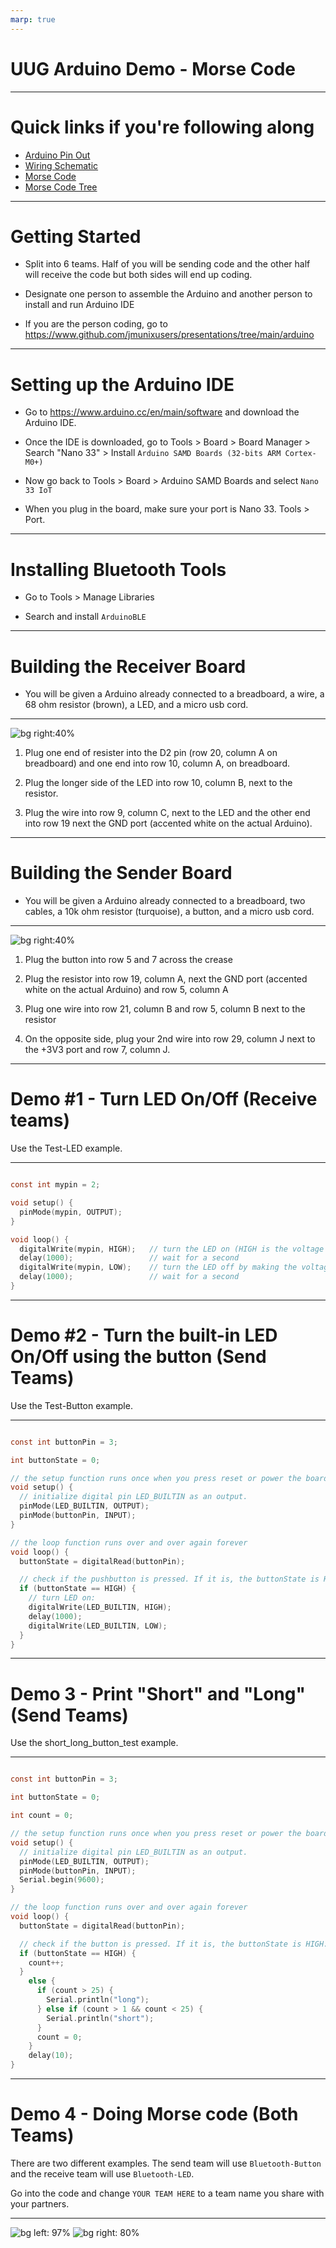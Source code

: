 ```yaml
---
marp: true
---
```


# UUG Arduino Demo - Morse Code

---

# Quick links if you're following along

- [Arduino Pin Out](Diagrams/Pinout-NANO33IoT_latest.png)
- [Wiring Schematic](Diagrams/schematics.png)
- [Morse Code](Diagrams/MorseCode.png)
- [Morse Code Tree](Diagrams/MorseCodeTree.jpg)

---

# Getting Started

- Split into 6 teams. Half of you will be sending code and the other half will receive the code but both sides will end up coding.

- Designate one person to assemble the Arduino and another person to install and run Arduino IDE

- If you are the person coding, go to <https://www.github.com/jmunixusers/presentations/tree/main/arduino>

---

# Setting up the Arduino IDE

- Go to <https://www.arduino.cc/en/main/software> and download the Arduino IDE.

- Once the IDE is downloaded, go to Tools > Board > Board Manager > Search "Nano 33" > Install `Arduino SAMD Boards (32-bits ARM Cortex-M0+)`

- Now go back to Tools > Board > Arduino SAMD Boards and select `Nano 33 IoT`

- When you plug in the board, make sure your port is Nano 33. Tools > Port.

---

# Installing Bluetooth Tools

- Go to Tools > Manage Libraries

- Search and install `ArduinoBLE`

---

# Building the Receiver Board

- You will be given a Arduino already connected to a breadboard, a wire, a 68 ohm resistor (brown), a LED, and a micro usb cord.

---
![bg right:40%](Diagrams/NANO33IoT.png)

 1. Plug one end of resister into the D2 pin (row 20, column A on breadboard) and one end into row 10, column A, on breadboard.

 2. Plug the longer side of the LED into row 10, column B, next to the resistor.

 3. Plug the wire into row 9, column C, next to the LED and the other end into row 19 next the GND port (accented white on the actual Arduino).

---

# Building the Sender Board

- You will be given a Arduino already connected to a breadboard, two cables, a 10k ohm resistor (turquoise), a button, and a micro usb cord.

---

 ![bg right:40%](Diagrams/NANO33IoT.png)

1. Plug the button into row 5 and 7 across the crease

2. Plug the resistor into row 19, column A, next the GND port (accented white on the actual Arduino) and row 5, column A

3. Plug one wire into row 21, column B and row 5, column B next to the resistor

4. On the opposite side, plug your 2nd wire into row 29, column J next to the +3V3 port and row 7, column J.

---

# Demo #1 - Turn LED On/Off (Receive teams)

Use the Test-LED example.

---

<!-- _color: black -->

```C

const int mypin = 2;

void setup() {
  pinMode(mypin, OUTPUT);
}

void loop() {
  digitalWrite(mypin, HIGH);   // turn the LED on (HIGH is the voltage level)
  delay(1000);                 // wait for a second
  digitalWrite(mypin, LOW);    // turn the LED off by making the voltage LOW
  delay(1000);                 // wait for a second
}

```

---

# Demo #2 - Turn the built-in LED On/Off using the button (Send Teams)

 Use the Test-Button example.

---

``` C

const int buttonPin = 3;

int buttonState = 0;

// the setup function runs once when you press reset or power the board
void setup() {
  // initialize digital pin LED_BUILTIN as an output.
  pinMode(LED_BUILTIN, OUTPUT);
  pinMode(buttonPin, INPUT);
}

// the loop function runs over and over again forever
void loop() {
  buttonState = digitalRead(buttonPin);

  // check if the pushbutton is pressed. If it is, the buttonState is HIGH:
  if (buttonState == HIGH) {
    // turn LED on:
    digitalWrite(LED_BUILTIN, HIGH);
    delay(1000);
    digitalWrite(LED_BUILTIN, LOW);
  }
}
```

---

# Demo 3 - Print "Short" and "Long" (Send Teams)

 Use the short_long_button_test example.

---

``` C

const int buttonPin = 3;

int buttonState = 0;

int count = 0;

// the setup function runs once when you press reset or power the board
void setup() {
  // initialize digital pin LED_BUILTIN as an output.
  pinMode(LED_BUILTIN, OUTPUT);
  pinMode(buttonPin, INPUT);
  Serial.begin(9600);
}

// the loop function runs over and over again forever
void loop() {
  buttonState = digitalRead(buttonPin);

  // check if the button is pressed. If it is, the buttonState is HIGH:
  if (buttonState == HIGH) {
    count++;
  }
    else {
      if (count > 25) {
        Serial.println("long");
      } else if (count > 1 && count < 25) {
        Serial.println("short");
      }
      count = 0;
    }
    delay(10);  
}

```

---

# Demo 4 - Doing Morse code (Both Teams)

There are two different examples. The send team will use `Bluetooth-Button` and the receive team will use `Bluetooth-LED`.

Go into the code and change `YOUR TEAM HERE` to a team name you share with your partners.

---

<!-- backgroundColor: white -->

![bg left: 97%](Diagrams/MorseCodeTree.jpg)
![bg right: 80%](Diagrams/MorseCode.png)
